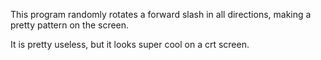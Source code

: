 This program randomly rotates a forward slash in all directions, making a pretty pattern on the screen.

It is pretty useless, but it looks super cool on a crt screen.

